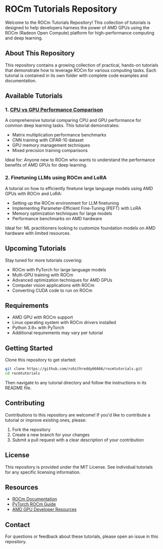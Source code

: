 # ROCm Tutorials Repository

Welcome to the ROCm Tutorials Repository! This collection of tutorials is designed to help developers harness the power of AMD GPUs using the ROCm (Radeon Open Compute) platform for high-performance computing and deep learning.

## About This Repository

This repository contains a growing collection of practical, hands-on tutorials that demonstrate how to leverage ROCm for various computing tasks. Each tutorial is contained in its own folder with complete code examples and documentation.

## Available Tutorials

### 1. [CPU vs GPU Performance Comparison](./cpu_vs_gpu/)

A comprehensive tutorial comparing CPU and GPU performance for common deep learning tasks. This tutorial demonstrates:

- Matrix multiplication performance benchmarks
- CNN training with CIFAR-10 dataset
- GPU memory management techniques
- Mixed precision training comparisons

Ideal for: Anyone new to ROCm who wants to understand the performance benefits of AMD GPUs for deep learning.

### 2. Finetuning LLMs using ROCm and LoRA

A tutorial on how to efficiently finetune large language models using AMD GPUs with ROCm and LoRA:
* Setting up the ROCm environment for LLM finetuning
* Implementing Parameter-Efficient Fine-Tuning (PEFT) with LoRA
* Memory optimization techniques for large models
* Performance benchmarks on AMD hardware

Ideal for: ML practitioners looking to customize foundation models on AMD hardware with limited resources.

## Upcoming Tutorials

Stay tuned for more tutorials covering:

- ROCm with PyTorch for large language models
- Multi-GPU training with ROCm
- Advanced optimization techniques for AMD GPUs
- Computer vision applications with ROCm
- Converting CUDA code to run on ROCm

## Requirements

- AMD GPU with ROCm support
- Linux operating system with ROCm drivers installed
- Python 3.9+ with PyTorch
- Additional requirements may vary per tutorial

## Getting Started

Clone this repository to get started:

```bash
git clone https://github.com/rohithreddy66666/rocmtutorials.git
cd rocmtutorials
```

Then navigate to any tutorial directory and follow the instructions in its README file.

## Contributing

Contributions to this repository are welcome! If you'd like to contribute a tutorial or improve existing ones, please:

1. Fork the repository
2. Create a new branch for your changes
3. Submit a pull request with a clear description of your contribution

## License

This repository is provided under the MIT License. See individual tutorials for any specific licensing information.

## Resources

- [ROCm Documentation](https://rocmdocs.amd.com/en/latest/)
- [PyTorch ROCm Guide](https://pytorch.org/docs/stable/notes/hip.html)
- [AMD GPU Developer Resources](https://developer.amd.com/resources/rocm-resources/)

## Contact

For questions or feedback about these tutorials, please open an issue in this repository.
